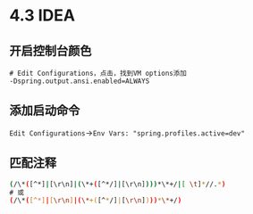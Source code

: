 # 4.3 IDEA

## 开启控制台颜色

```shell
# Edit Configurations，点击，找到VM options添加
-Dspring.output.ansi.enabled=ALWAYS
```

## 添加启动命令

`Edit Configurations`->`Env Vars: "spring.profiles.active=dev"`

## 匹配注释

```bash
(/\*([^*]|[\r\n]|(\*+([^*/]|[\r\n])))*\*+/|[ \t]*//.*)
# 或
(/\*([^*]|[\r\n]|(\*+([^*/]|[\r\n])))*\*+/)
```

